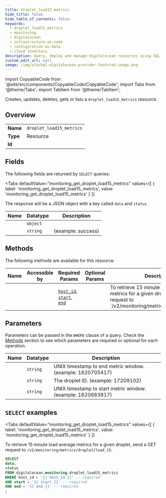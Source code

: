 ```yaml
--- 
title: droplet_load15_metrics
hide_title: false
hide_table_of_contents: false
keywords:
  - droplet_load15_metrics
  - monitoring
  - digitalocean
  - infrastructure-as-code
  - configuration-as-data
  - cloud inventory
description: Query, deploy and manage digitalocean resources using SQL
custom_edit_url: null
image: /img/stackql-digitalocean-provider-featured-image.png
---
```


import CopyableCode from '@site/src/components/CopyableCode/CopyableCode';
import Tabs from '@theme/Tabs';
import TabItem from '@theme/TabItem';

Creates, updates, deletes, gets or lists a <code>droplet_load15_metrics</code> resource.

## Overview
<table><tbody>
<tr><td><b>Name</b></td><td><code>droplet_load15_metrics</code></td></tr>
<tr><td><b>Type</b></td><td>Resource</td></tr>
<tr><td><b>Id</b></td><td><CopyableCode code="digitalocean.monitoring.droplet_load15_metrics" /></td></tr>
</tbody></table>

## Fields

The following fields are returned by `SELECT` queries:

<Tabs
    defaultValue="monitoring_get_droplet_load15_metrics"
    values={[
        { label: 'monitoring_get_droplet_load15_metrics', value: 'monitoring_get_droplet_load15_metrics' }
    ]}
>
<TabItem value="monitoring_get_droplet_load15_metrics">

The response will be a JSON object with a key called `data` and `status`.

<table>
<thead>
    <tr>
    <th>Name</th>
    <th>Datatype</th>
    <th>Description</th>
    </tr>
</thead>
<tbody>
<tr>
    <td><CopyableCode code="data" /></td>
    <td><code>object</code></td>
    <td></td>
</tr>
<tr>
    <td><CopyableCode code="status" /></td>
    <td><code>string</code></td>
    <td> (example: success)</td>
</tr>
</tbody>
</table>
</TabItem>
</Tabs>

## Methods

The following methods are available for this resource:

<table>
<thead>
    <tr>
    <th>Name</th>
    <th>Accessible by</th>
    <th>Required Params</th>
    <th>Optional Params</th>
    <th>Description</th>
    </tr>
</thead>
<tbody>
<tr>
    <td><a href="#monitoring_get_droplet_load15_metrics"><CopyableCode code="monitoring_get_droplet_load15_metrics" /></a></td>
    <td><CopyableCode code="select" /></td>
    <td><a href="#parameter-host_id"><code>host_id</code></a>, <a href="#parameter-start"><code>start</code></a>, <a href="#parameter-end"><code>end</code></a></td>
    <td></td>
    <td>To retrieve 15 minute load average metrics for a given droplet, send a GET request to `/v2/monitoring/metrics/droplet/load_15`.</td>
</tr>
</tbody>
</table>

## Parameters

Parameters can be passed in the `WHERE` clause of a query. Check the [Methods](#methods) section to see which parameters are required or optional for each operation.

<table>
<thead>
    <tr>
    <th>Name</th>
    <th>Datatype</th>
    <th>Description</th>
    </tr>
</thead>
<tbody>
<tr id="parameter-end">
    <td><CopyableCode code="end" /></td>
    <td><code>string</code></td>
    <td>UNIX timestamp to end metric window. (example: 1620705417)</td>
</tr>
<tr id="parameter-host_id">
    <td><CopyableCode code="host_id" /></td>
    <td><code>string</code></td>
    <td>The droplet ID. (example: 17209102)</td>
</tr>
<tr id="parameter-start">
    <td><CopyableCode code="start" /></td>
    <td><code>string</code></td>
    <td>UNIX timestamp to start metric window. (example: 1620683817)</td>
</tr>
</tbody>
</table>

## `SELECT` examples

<Tabs
    defaultValue="monitoring_get_droplet_load15_metrics"
    values={[
        { label: 'monitoring_get_droplet_load15_metrics', value: 'monitoring_get_droplet_load15_metrics' }
    ]}
>
<TabItem value="monitoring_get_droplet_load15_metrics">

To retrieve 15 minute load average metrics for a given droplet, send a GET request to `/v2/monitoring/metrics/droplet/load_15`.

```sql
SELECT
data,
status
FROM digitalocean.monitoring.droplet_load15_metrics
WHERE host_id = '{{ host_id }}' -- required
AND start = '{{ start }}' -- required
AND end = '{{ end }}' -- required
;
```
</TabItem>
</Tabs>
